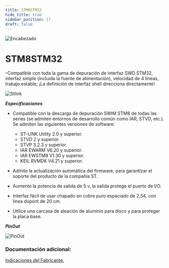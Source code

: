 ```yaml
---
title: STM8STM32
hide_title: true
sidebar_position: 17
draft: false
---
```

![Encabezado](https://firebasestorage.googleapis.com/v0/b/modulo-b3e1a.appspot.com/o/General%2Fimagenes%2Flogo%20sena%202.png?alt=media&token=f8400ade-f50e-4175-8ff1-d69a8bc9a180&_gl=1*1b8f15f*_ga*MTE3MTQwMjUxOS4xNjk2MjYzMDI3*_ga_CW55HF8NVT*MTY5NjI3NDM1NS4yLjEuMTY5NjI3NTE4My4zMS4wLjA.)

# **STM8STM32**

-Compatible con toda la gama de depuración de interfaz SWD STM32, interfaz simple (incluida la fuente de alimentación), velocidad de 4 líneas, trabajo estable; ¡La definición de interfaz shell direcciona directamente!

![Stlink](https://firebasestorage.googleapis.com/v0/b/modulo-b3e1a.appspot.com/o/General%2Fimagenes%2FRepositorio%2Fstlink.jpg?alt=media&token=67c92be9-1606-486b-af95-7d9e736f8fd1)

***Especificaciones***

- Compatible con la descarga de depuración SWIM STM8 de todas las series (se admiten entornos de desarrollo común como IAR, STVD, etc.). Se admiten las siguientes versiones de software:

    - ST-LINK Utility 2.0 y superior.
    - STVD 2 y superior.
    - STVP 3.2.3 y superior.
    - IAR EWARM V6.20 y superior.
    - IAR EWSTM8 V1.30 y superior.
    - KEIL RVMDK V4.21 y superior.

- Admite la actualización automática del firmware, para garantizar el soporte del producto de la compañía ST. 

- Aumente la potencia de salida de 5 v, la salida protege el puerto de I/O.

- Interfaz fácil de usar chapado en cobre puro espaciado de 2,54, con línea dupont de 20 cm.

- Utilice una carcasa de aleación de aluminio para disco y para proteger la placa base.

***PinOut***

![PinOut](https://firebasestorage.googleapis.com/v0/b/modulo-b3e1a.appspot.com/o/General%2Fimagenes%2FRepositorio%2Fstlinkpinout.png?alt=media&token=78586eb1-26bb-4d77-87e8-5ffad176ab4d)

### Documentación adicional:

[Indicaciones del Fabricante.](https://www.st.com/content/st_com/en/search.html#q=%20ST-Link%20V2%20STM8STM32-t=resources-page=1)


